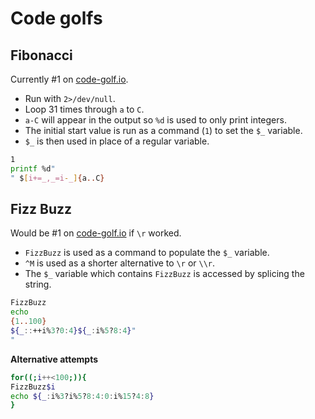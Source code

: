 # Code golfs

## Fibonacci

Currently #1 on [code-golf.io](https://code-golf.io).

- Run with `2>/dev/null`.
- Loop 31 times through `a` to `C`.
- `a-C` will appear in the output so `%d` is used to only print integers.
- The initial start value is run as a command (`1`) to set the `$_` variable.
- `$_` is then used in place of a regular variable.

```sh
1
printf %d"
" $[i+=_,_=i-_]{a..C}
```

## Fizz Buzz

Would be #1 on [code-golf.io](https://code-golf.io) if `\r` worked.

- `FizzBuzz` is used as a command to populate the `$_` variable.
- `^M` is used as a shorter alternative to `\r` or `\\r`.
- The `$_` variable which contains `FizzBuzz` is accessed by splicing the string.

```sh
FizzBuzz
echo {1..100}${_::++i%3?0:4}${_:i%5?8:4}"
"
```

**Alternative attempts**

```sh
for((;i++<100;)){
FizzBuzz$i
echo ${_:i%3?i%5?8:4:0:i%15?4:8}
}
```
